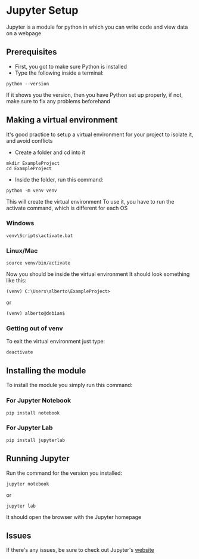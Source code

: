 # Jupyter Setup
Jupyter is a module for python in which you can write code and view data on a webpage
## Prerequisites
- First, you got to make sure Python is installed
- Type the following inside a terminal:
```
python --version
```
If it shows you the version, then you have Python set up properly, if not, make sure to fix any problems beforehand
## Making a virtual environment
It's good practice to setup a virtual environment for your project to isolate it, and avoid conflicts
- Create a folder and cd into it 
```
mkdir ExampleProject
cd ExampleProject
```
- Inside the folder, run this command:
```
python -m venv venv
```
This will create the virtual environment
To use it, you have to run the activate command, which is different for each OS 

### Windows
```
venv\Scripts\activate.bat
```
### Linux/Mac
```
source venv/bin/activate
```
Now you should be inside the virtual environment
It should look something like this:
```
(venv) C:\Users\alberto\ExampleProject>
```
or 
```
(venv) alberto@debian$
```
### Getting out of venv
To exit the virtual environment just type:
```
deactivate
```
## Installing the module
To install the module you simply run this command:

### For Jupyter Notebook
```
pip install notebook
```
### For Jupyter Lab
```
pip install jupyterlab
```
## Running Jupyter
Run the command for the version you installed:
```
jupyter notebook
```
or
```
jupyter lab
```
It should open the browser with the Jupyter homepage
## Issues
If there's any issues, be sure to check out Jupyter's [website](https://jupyter.org/)
